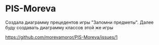 # PIS-Moreva


Создала диаграмму прецедентов игры "Запомни предметы". Далее буду создавать диаграмму классов этой же игры



https://github.com/morevamoror/PIS-Moreva/issues/1
